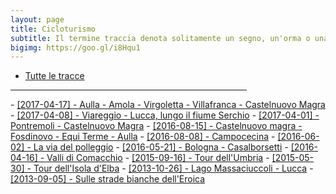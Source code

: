 ```yaml
---
layout: page
title: Cicloturismo
subtitle: Il termine traccia denota solitamente un segno, un'orma o una scia, ma possiede diversi altri significati.
bigimg: https://goo.gl/i8Hqu1
---
```


- <a href="https://drive.google.com/open?id=1k6vdZzH_pfoQH0yFTNjhmXF6At4&usp=sharing" target="_blank">Tutte le tracce</a>
<hr width="75%">
- <a href="https://drive.google.com/open?id=1xGrzhtjdLYF_zswTsfnfGwlPyow&usp=sharing" target="_blank">[2017-04-17] - Aulla - Amola - Virgoletta - Villafranca - Castelnuovo Magra</a>
- <a href="https://drive.google.com/open?id=1KarbCXSjhfjT-JXdQlYG-2_-XGc&usp=sharing" target="_blank">[2017-04-08] - Viareggio - Lucca, lungo il fiume Serchio</a>
- <a href="https://drive.google.com/open?id=1wOLIDFFEBJZF10umCtSjSrZ1lq8&usp=sharing" target="_blank">[2017-04-01] - Pontremoli - Castelnuovo Magra</a>
- <a href="https://drive.google.com/open?id=1xvuLJJB35LNyThXZ-8sD9m0CpVE&usp=sharing" target="_blank">[2016-08-15] - Castelnuovo magra - Fosdinovo - Equi Terme - Aulla</a>
- <a href="https://drive.google.com/open?id=1oRC8jGOxfGSZ1sPGiUeqbCFEbIQ&usp=sharing" target="_blank">[2016-08-08] - Campocecina</a>
- <a href="https://drive.google.com/open?id=1cdFs43xWW_7_O9ucBDpPOkYXX6A&usp=sharing" target="_blank">[2016-06-02] - La via del polleggio</a>
- <a href="https://drive.google.com/open?id=1Ga2C1ro7J0g-n8TUDnblOP8f0ls&usp=sharing" target="_blank">[2016-05-21] - Bologna - Casalborsetti</a>
- <a href="https://drive.google.com/open?id=11sB4F4Par19TgiNMzytU75Pn5kc&usp=sharing" target="_blank">[2016-04-16] - Valli di Comacchio</a>
- <a href="https://drive.google.com/open?id=1q9x-WGZSyVwA9mUGt2RYapILjes&usp=sharing" target="_blank">[2015-09-16] - Tour dell'Umbria</a>
- <a href="https://drive.google.com/open?id=1Q4jkeLe5KafmOrMhnDVWsbMWh6U&usp=sharing" target="_blank">[2015-05-30] - Tour dell'Isola d'Elba</a>
- <a href="https://drive.google.com/open?id=1WSDh3--R4NSNzPPQ-YOB0YDv6FM&usp=sharing" target="_blank">[2013-10-26] - Lago Massaciuccoli - Lucca</a>
- <a href="https://drive.google.com/open?id=1HEbczwzu4U1_5NzpV0zYkfC15uw&usp=sharing" target="_blank">[2013-09-05] - Sulle strade bianche dell'Eroica</a>




